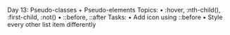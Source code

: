 Day 13: Pseudo-classes + Pseudo-elements 
Topics: 
• :hover, :nth-child(), :first-child, :not() 
• ::before, ::after 
Tasks: 
• Add icon using ::before 
• Style every other list item differently 